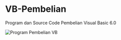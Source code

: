 # VB-Pembelian
Program dan Source Code Pembelian Visual Basic 6.0

![Program Pembelian VB](https://github.com/novri3h/VB-KinerjaKaryawan/assets/25641359/85f5b071-51d0-4b96-976d-db75b05c41a8)
